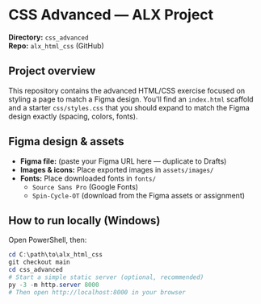 # CSS Advanced — ALX Project

**Directory:** `css_advanced`  
**Repo:** `alx_html_css` (GitHub)

## Project overview
This repository contains the advanced HTML/CSS exercise focused on styling a page to match a Figma design. You'll find an `index.html` scaffold and a starter `css/styles.css` that you should expand to match the Figma design exactly (spacing, colors, fonts).

## Figma design & assets
- **Figma file:** (paste your Figma URL here — duplicate to Drafts)
- **Images & icons:** Place exported images in `assets/images/`
- **Fonts:** Place downloaded fonts in `fonts/`  
  - `Source Sans Pro` (Google Fonts)  
  - `Spin-Cycle-OT` (download from the Figma assets or assignment)

## How to run locally (Windows)
Open PowerShell, then:
```powershell
cd C:\path\to\alx_html_css
git checkout main
cd css_advanced
# Start a simple static server (optional, recommended)
py -3 -m http.server 8000
# Then open http://localhost:8000 in your browser
